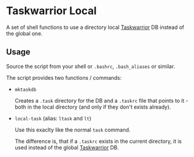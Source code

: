 # Taskwarrior Local

A set of shell functions to use a directory local [Taskwarrior] DB instead
of the global one.


## Usage

Source the script from your shell or `.bashrc`, `.bash_aliases` or similar.

The script provides two functions / commands:

* `mktaskdb`

  Creates a `.task` directory for the DB and a `.taskrc` file that points to
  it - both in the local directory (and only if they don't exists already).

* `local-task` (alias: `ltask` and `lt`)

  Use this exaclty like the normal `task` command.

  The difference is, that if a `.taskrc` exists in the current directory, it
  is used instead of the global [Taskwarrior] DB.


[Taskwarrior]: http://taskwarrior.org/
